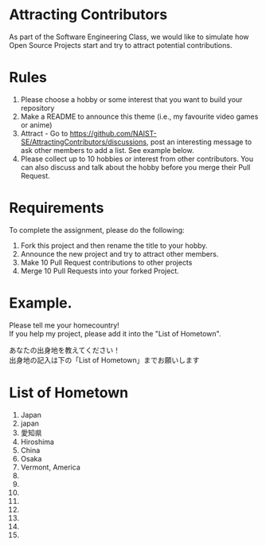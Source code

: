 # Attracting Contributors
As part of the Software Engineering Class, we would like to simulate how Open Source Projects start and try to attract potential contributions.

# Rules

1. Please choose a hobby or some interest that you want to build your repository
2. Make a README to announce this theme (i.e., my favourite video games or anime)
3. Attract - Go to https://github.com/NAIST-SE/AttractingContributors/discussions, post an interesting message to ask other members to add a list. See example below.
4. Please collect up to 10 hobbies or interest from other contributors. You can also discuss and talk about the hobby before you merge their Pull Request.

# Requirements
To complete the assignment, please do the following:
1. Fork this project and then rename the title to your hobby. 
2. Announce the new project and try to attract other members.
3. Make 10 Pull Request contributions to other projects
4. Merge 10 Pull Requests into your forked Project.

# Example. 

Please tell me your homecountry!</br>
If you help my project, please add it into the "List of Hometown".</br>

あなたの出身地を教えてください！</br>
出身地の記入は下の「List of Hometown」までお願いします</br>

# List of Hometown
1. Japan</br>
2. japan</br>
3. 愛知県</br> 
4. Hiroshima</br>
5. China</br>
6. Osaka</br>
7. Vermont, America</br>
8. </br>
9. </br>
10. </br>
11. </br>
12. </br>
13. </br>
14. </br>
15. </br>
